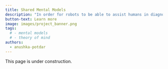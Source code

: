 ```yaml
---
title: Shared Mental Models
description: "In order for robots to be able to assist humans in diagnosing and solving problems in safety-critical situations, they need to be able to actively provide the social signals necessary to present high-dimensional data clearly, challenge a teammate’s beliefs, collaboratively assess ambiguous problems, and design solutions. We are developing Active Learning methods to enable robots to develop shared mental models with its human teammates."
button-text: Learn more
image: images/project_banner.png
tags:
  # - mental models
  # - theory of mind
authors:
  - anushka-potdar
---
```


This page is under construction.
